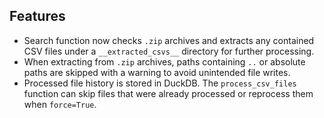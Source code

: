 
## Features

- Search function now checks `.zip` archives and extracts any contained CSV
  files under a `__extracted_csvs__` directory for further processing.
- When extracting from `.zip` archives, paths containing `..` or absolute paths
  are skipped with a warning to avoid unintended file writes.
- Processed file history is stored in DuckDB. The ``process_csv_files``
  function can skip files that were already processed or reprocess them
  when ``force=True``.
